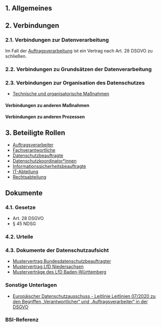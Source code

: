 ## 1. Allgemeines

## 2. Verbindungen
### 2.1. Verbindungen zur Datenverarbeitung
Im Fall der [Auftragsverarbeitung](../Datenverarbeitung/Auftragsverarbeitung.md) ist ein Vertrag nach Art. 28 DSGVO zu schließen. 
### 2.2. Verbindungen zu Grundsätzen der Datenverarbeitung
### 2.3. Verbindungen zur Organisation des Datenschutzes
- [Technische und organisatorische Maßnahmen](../Organisation/TOM.md)
#### Verbindungen zu anderen Maßnahmen
#### Verbindungen zu anderen Prozessen
## 3. Beteiligte Rollen
- [Auftragsverarbeiter](../Organisation/Rolle-Auftragsverarbeiter.md)
- [Fachverantwortliche](../Organisation/Rolle-Fachverantwortliche.md) 
- [Datenschutzbeauftragte](../Organisation/Rolle-DSB.md)
- [Datenschutzkoordinator*innen](../Organisation/Rolle-DSK.md)
- [Informationssicherheitsbeauftragte](../Organisation/Rolle-ISB.md)
- [IT-Abteilung](../Organisation/Rolle-IT-Abteilung.md)
- [Rechtsabteilung](../Organisation/Rolle-Rechtsabteilung.md)
## Dokumente
### 4.1. Gesetze
- Art. 28 DSGVO
- § 45 NDSG
### 4.2. Urteile
### 4.3. Dokumente der Datenschutzaufsicht
- [Mustervertrag Bundesdatenschutzbeauftragter](https://www.bfdi.bund.de/SharedDocs/Downloads/DE/Muster/Muster_Auftragsverarbeitung_doc.html)
- [Mustervertrag LfD Niedersachsen](https://lfd.niedersachsen.de/startseite/themen/auftragsverarbeitung_nach_art_28_ds_gvo/auftragsverarbeitung-nach-art-28-ds-gvo-179673.html)
- [Musterverträge des LfD Baden-Württemberg](https://www.baden-wuerttemberg.datenschutz.de/wp-content/uploads/2020/12/200429_AVV-Muster_DE_neu.pdf)
### Sonstige Unterlagen
- [Europäischer Datenschutzausschuss - Leitlinie Leitlinien 07/2020 zu den Begriffen „Verantwortlicher“ und „Auftragsverarbeiter“ in der DSGVO](https://www.bfdi.bund.de/SharedDocs/Downloads/DE/DokumenteEDSA_Art29Gruppe/Guidelines/EDPB_20210701.pdf?__blob=publicationFile&v=1)
### BSI-Referenz